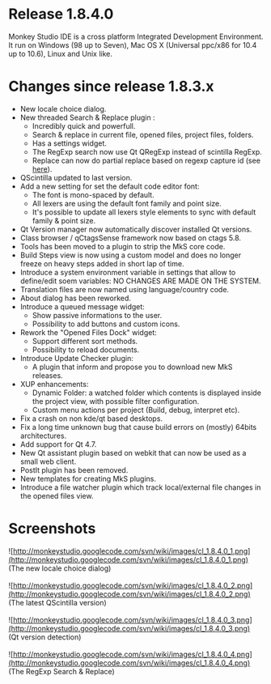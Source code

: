 # Release 1.8.4.0 #

Monkey Studio IDE is a cross platform Integrated Development Environment.
It run on Windows (98 up to Seven), Mac OS X (Universal ppc/x86 for 10.4 up to 10.6), Linux and Unix like.

# Changes since release 1.8.3.x #

  * New locale choice dialog.
  * New threaded Search & Replace plugin :
    * Incredibly quick and powerfull.
    * Search & replace in current file, opened files, project files, folders.
    * Has a settings widget.
    * The RegExp search now use Qt QRegExp instead of scintilla RegExp.
    * Replace can now do partial replace based on regexp capture id (see [here](SearchAndReplace.md)).
  * QScintilla updated to last version.
  * Add a new setting for set the default code editor font:
    * The font is mono-spaced by default.
    * All lexers are using the default font family and point size.
    * It's possible to update all lexers style elements to sync with default family & point size.
  * Qt Version manager now automatically discover installed Qt versions.
  * Class browser / qCtagsSense framework now based on ctags 5.8.
  * Tools has been moved to a plugin to strip the MkS core code.
  * Build Steps view is now using a custom model and does no longer freeze on heavy steps added in short lap of time.
  * Introduce a system environment variable in settings that allow to define/edit soem variables: NO CHANGES ARE MADE ON THE SYSTEM.
  * Translation files are now named using language/country code.
  * About dialog has been reworked.
  * Introduce a queued message widget:
    * Show passive informations to the user.
    * Possibility to add buttons and custom icons.
  * Rework the "Opened Files Dock" widget:
    * Support different sort methods.
    * Possibility to reload documents.
  * Introduce Update Checker plugin:
    * A plugin that inform and propose you to download new MkS releases.
  * XUP enhancements:
    * Dynamic Folder: a watched folder which contents is displayed inside the project view, with possible filter configuration.
    * Custom menu actions per project (Build, debug, interpret etc).
  * Fix a crash on non kde/qt based desktops.
  * Fix a long time unknown bug that cause build errors on (mostly) 64bits architectures.
  * Add support for Qt 4.7.
  * New Qt assistant plugin based on webkit that can now be used as a small web client.
  * PostIt plugin has been removed.
  * New templates for creating MkS plugins.
  * Introduce a file watcher plugin which track local/external file changes in the opened files view.


# Screenshots #

![http://monkeystudio.googlecode.com/svn/wiki/images/cl_1.8.4.0_1.png](http://monkeystudio.googlecode.com/svn/wiki/images/cl_1.8.4.0_1.png)<br />
(The new locale choice dialog)<br /><br />
![http://monkeystudio.googlecode.com/svn/wiki/images/cl_1.8.4.0_2.png](http://monkeystudio.googlecode.com/svn/wiki/images/cl_1.8.4.0_2.png)<br />
(The latest QScintilla version)<br /><br />
![http://monkeystudio.googlecode.com/svn/wiki/images/cl_1.8.4.0_3.png](http://monkeystudio.googlecode.com/svn/wiki/images/cl_1.8.4.0_3.png)<br />
(Qt version detection)<br /><br />
![http://monkeystudio.googlecode.com/svn/wiki/images/cl_1.8.4.0_4.png](http://monkeystudio.googlecode.com/svn/wiki/images/cl_1.8.4.0_4.png)<br />
(The RegExp Search & Replace)